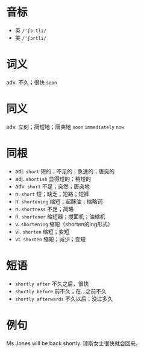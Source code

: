 # 音标

- 英 `/'ʃɔːtlɪ/`
- 美 `/'ʃɔrtli/`

# 词义

adv. 不久；很快
`soon`

# 同义

adv. 立刻；简短地；唐突地
`soon` `immediately` `now`

# 同根

- adj. `short` 短的；不足的；急速的；唐突的
- adj. `shortish` 显得短的；稍短的
- adv. `short` 不足；突然；唐突地
- n. `short` 短；缺乏；短路；短裤
- n. `shortening` 缩短；起酥油；缩略词
- n. `shortness` 不足；简略
- n. `shortener` 缩短器；搅面机；油缩机
- v. `shortening` 缩短（shorten的ing形式）
- vi. `shorten` 缩短；变短
- vt. `shorten` 缩短；减少；变短

# 短语

- `shortly after` 不久之后，很快
- `shortly before` 前不久；在...之前不久
- `shortly afterwards` 不久以后；没过多久

# 例句

Ms Jones will be back shortly.
琼斯女士很快就会回来。


